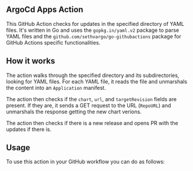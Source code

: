## ArgoCd Apps Action
This GitHub Action checks for updates in the specified directory of YAML files. It's written in Go and uses the `gopkg.in/yaml.v2` package to parse YAML files and the `github.com/sethvargo/go-githubactions` package for GitHub Actions specific functionalities.

## How it works

The action walks through the specified directory and its subdirectories, looking for YAML files. For each YAML file, it reads the file and unmarshals the content into an `Application` manifest.

The action then checks if the `chart`, `url`, and `targetRevision` fields are present. If they are, it sends a GET request to the URL (`RepoURL`) and unmarshals the response getting the new chart verions.

The action then checks if there is a new release and opens PR with the updates if there is.

## Usage

To use this action in your GitHub workflow you can do as follows:

```

```
